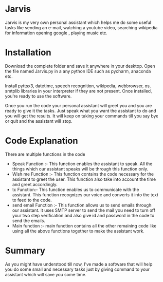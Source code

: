 # Jarvis
Jarvis is my very own personal assistant which helps me do some useful tasks like sending an e-mail, watching a youtube video, searching wikipedia for information opening google , playing music etc.

# Installation
Download the complete folder and save it anywhere in your desktop. Open the file named Jarvis.py in a any python IDE such as pycharm, anaconda etc.

Install pyttsx3, datetime, speech recognition, wikipedia, webbrowser, os, smtplib libraries in your interpreter if they are not present. Once installed, you're ready to use the software.

Once you run the code your personal assistant will greet you and you are ready to give it the tasks. Just speak what you want the assistant to do and you will get the results. It will keep on taking your commands till you say bye or quit and the assistant will stop.

# Code Explanation
There are multiple functions in the code
* Speak Function :- This function enables the assistant to speak. All the things which our assistant speaks will be through this function only.
* Wish me Function :- This function contains the code necessary for the assistant to greet the user. This function also take into account the time and greet accordingly.
* tc Function:- This function enables us to communicate with the assistant. This function recognizes our voice and converts it into the text to feed to the code.
* send email Function :- This function allows us to send emails through our assistant. It uses SMTP server to send the mail you need to turn off your two step verification and also give id and password in the code to send the emails.
* Main function :- main function contains all the other remaining code like using all the above functions together to make the assistant work.
# Summary
As you might have understood till now, I've made a software that will help you do some small and necessary tasks just by giving command to your assistant which will save you some time.
